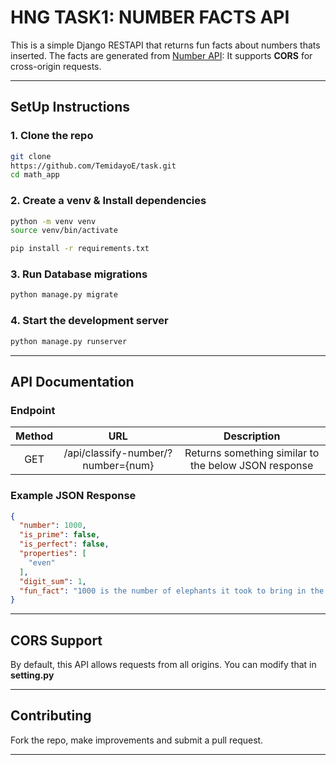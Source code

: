 # **HNG TASK1: NUMBER FACTS API**

This is a simple Django RESTAPI that returns fun facts about numbers thats inserted. The facts are generated from [Number API]("http:numbersapi/number"):
It supports **CORS** for cross-origin requests.
_____________________________________________________

## **SetUp Instructions**
### **1. Clone the repo**
```sh
git clone
https://github.com/TemidayoE/task.git
cd math_app
```

### **2. Create a venv & Install dependencies**
```sh
python -m venv venv
source venv/bin/activate

pip install -r requirements.txt
```
### **3. Run Database migrations**
```sh
python manage.py migrate
```
### **4. Start the development server**
```sh
python manage.py runserver
```
_____________________________________________________
## **API Documentation**

### Endpoint
|Method|URL|Description|
|:----:|:-:|:---------:|
|GET | /api/classify-number/?number={num} | Returns something similar to the below JSON response |

### **Example JSON Response**
```json
{
  "number": 1000,
  "is_prime": false,
  "is_perfect": false,
  "properties": [
    "even"
  ],
  "digit_sum": 1,
  "fun_fact": "1000 is the number of elephants it took to bring in the material to build the Taj Mahal from various parts of India."
}
```
______________________________________________________

## **CORS Support**

By default, this API allows requests from all origins. You can modify that in **setting.py**
______________________________________________________
## **Contributing**
Fork the repo, make improvements and submit a pull request.
_______________________________________________________